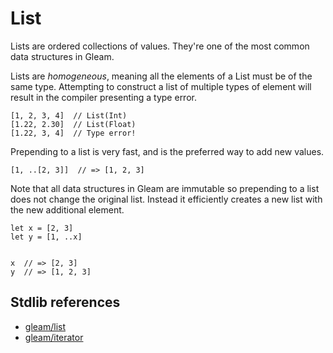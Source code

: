 # List

Lists are ordered collections of values. They're one of the most common data
structures in Gleam.

Lists are _homogeneous_, meaning all the elements of a List must be of the
same type. Attempting to construct a list of multiple types of element will
result in the compiler presenting a type error.

```gleam
[1, 2, 3, 4]  // List(Int)
[1.22, 2.30]  // List(Float)
[1.22, 3, 4]  // Type error!
```

Prepending to a list is very fast, and is the preferred way to add new values.

```gleam
[1, ..[2, 3]]  // => [1, 2, 3]
```

Note that all data structures in Gleam are immutable so prepending to a list
does not change the original list. Instead it efficiently creates a new list
with the new additional element.

```gleam
let x = [2, 3]
let y = [1, ..x]


x  // => [2, 3]
y  // => [1, 2, 3]
```

## Stdlib references

- [gleam/list](https://hexdocs.pm/gleam_stdlib/gleam/list.html)
- [gleam/iterator](https://hexdocs.pm/gleam_stdlib/gleam/iterator.html)
